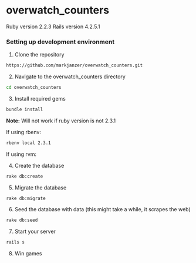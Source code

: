 # overwatch_counters

Ruby version 2.2.3
Rails version 4.2.5.1

### Setting up development environment

1. Clone the repository
  ```bash
  https://github.com/markjanzer/overwatch_counters.git
  ```

2. Navigate to the overwatch_counters directory
  ```bash
  cd overwatch_counters
  ```

3. Install required gems 
  ```bash
  bundle install
  ```

  **Note:** Will not work if ruby version is not 2.3.1

  If using rbenv:
  ```bash
  rbenv local 2.3.1
  ```

  If using rvm:

4. Create the database
  ```bash
  rake db:create
  ```

5. Migrate the database
  ```bash
  rake db:migrate
  ```

6. Seed the database with data (this might take a while, it scrapes the web)
  ```bash
  rake db:seed
  ```

7. Start your server
  ```bash
  rails s
  ```

8. Win games